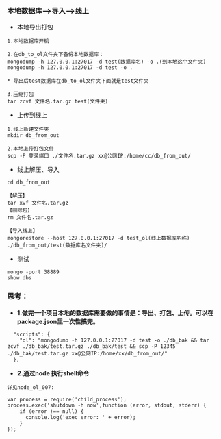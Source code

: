 ### 本地数据库-->导入-->线上

* 本地导出打包
```
1.本地数据库开机

2.在db_to_ol文件夹下备份本地数据库：
mongodump -h 127.0.0.1:27017 -d test(数据库名) -o .(到本地这个文件夹)
mongodump -h 127.0.0.1:27017 -d test -o .

* 导出后test数据库在db_to_ol文件夹下面就是test文件夹

3.压缩打包
tar zcvf 文件名.tar.gz test(文件夹)
```

* 上传到线上
```
1.线上新建文件夹
mkdir db_from_out

2.本地上传打包文件
scp -P 登录端口 ./文件名.tar.gz xx@公网IP:/home/cc/db_from_out/
```

* 线上解压、导入
```
cd db_from_out

【解压】
tar xvf 文件名.tar.gz
【删除包】
rm 文件名.tar.gz

【导入线上】
mongorestore --host 127.0.0.1:27017 -d test_ol(线上数据库名称) ./db_from_out/test(数据库名文件夹)/
```

* 测试
```
mongo -port 38889
show dbs
```

### 思考：

* **1.做完一个项目本地的数据库需要做的事情是：导出、打包、上传。可以在package.json里一次性搞完。**
```
  "scripts": {
    "ol": "mongodump -h 127.0.0.1:27017 -d test -o ./db_bak && tar zcvf ./db_bak/test.tar.gz ./db_bak/test && scp -P 12345 ./db_bak/test.tar.gz xx@公网IP:/home/xx/db_from_out/"
  },
```

* **2.通过node 执行shell命令**
```
详见node_ol_007:

var process = require('child_process');
process.exec('shutdown -h now',function (error, stdout, stderr) {
    if (error !== null) {
      console.log('exec error: ' + error);
    }
});
```
